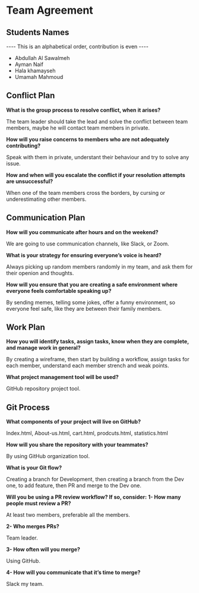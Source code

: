# Team Agreement

## Students Names 

---- This is an alphabetical order, contribution is even ---- 
- Abdullah Al Sawalmeh 
- Ayman Naif 
- Hala khamayseh 
- Umamah Mahmoud

## Conflict Plan

**What is the group process to resolve conflict, when it arises?**

The team leader should take the lead and solve the conflict between team members, maybe he will contact team members in private.

**How will you raise concerns to members who are not adequately contributing?**

Speak with them in private, understant their behaviour and try to solve any issue.

**How and when will you escalate the conflict if your resolution attempts are unsuccessful?**

When one of the team members cross the borders, by cursing or underestimating other members.

## Communication Plan

**How will you communicate after hours and on the weekend?**

We are going to use communication channels, like Slack, or Zoom.

**What is your strategy for ensuring everyone’s voice is heard?**

Always picking up random members randomly in my team, and ask them for their openion and thoughts.

**How will you ensure that you are creating a safe environment where everyone feels comfortable speaking up?**

By sending memes, telling some jokes, offer a funny environment, so everyone feel safe, like they are between their family members.

## Work Plan

**How you will identify tasks, assign tasks, know when they are complete, and manage work in general?**

By creating a wireframe, then start by building a workflow, assign tasks for each member, understand each member strench and weak points. 

**What project management tool will be used?**

GitHub repository project tool.

## Git Process

**What components of your project will live on GitHub?**

Index.html, About-us.html, cart.html, prodcuts.html, statistics.html

**How will you share the repository with your teammates?**

By using GitHub organization tool.

**What is your Git flow?**

Creating a branch for Development, then creating a branch from the Dev one, to add feature, then PR and merge to the Dev one.

**Will you be using a PR review workflow? If so, consider:**
**1- How many people must review a PR?**

At least two members, preferable all the members.

**2- Who merges PRs?**

Team leader.

**3- How often will you merge?**

Using GitHub.

**4- How will you communicate that it’s time to merge?**

Slack my team.


